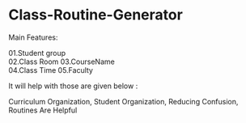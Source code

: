 # Class-Routine-Generator

Main Features:

01.Student group  
02.Class Room 
03.CourseName                                
04.Class Time 
05.Faculty 

It will help with those are given below :

Curriculum Organization, 
Student Organization, 
Reducing Confusion, 
Routines Are Helpful



